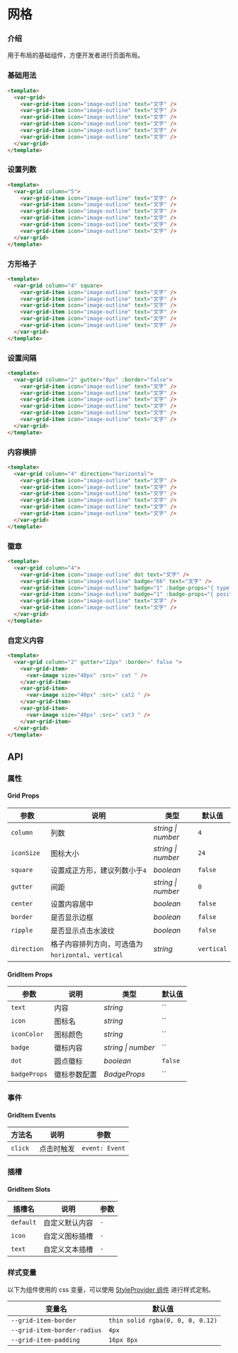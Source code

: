 # 网格

### 介绍

用于布局的基础组件，方便开发者进行页面布局。

### 基础用法

```html
<template>
  <var-grid>
    <var-grid-item icon="image-outline" text="文字" />
    <var-grid-item icon="image-outline" text="文字" />
    <var-grid-item icon="image-outline" text="文字" />
    <var-grid-item icon="image-outline" text="文字" />
    <var-grid-item icon="image-outline" text="文字" />
    <var-grid-item icon="image-outline" text="文字" />
  </var-grid>
</template>
```

### 设置列数

```html
<template>
  <var-grid column="5">
    <var-grid-item icon="image-outline" text="文字" />
    <var-grid-item icon="image-outline" text="文字" />
    <var-grid-item icon="image-outline" text="文字" />
    <var-grid-item icon="image-outline" text="文字" />
    <var-grid-item icon="image-outline" text="文字" />
    <var-grid-item icon="image-outline" text="文字" />
  </var-grid>
</template>
```

### 方形格子

```html
<template>
  <var-grid column="4" square>
    <var-grid-item icon="image-outline" text="文字" />
    <var-grid-item icon="image-outline" text="文字" />
    <var-grid-item icon="image-outline" text="文字" />
    <var-grid-item icon="image-outline" text="文字" />
    <var-grid-item icon="image-outline" text="文字" />
    <var-grid-item icon="image-outline" text="文字" />
  </var-grid>
</template>

```

### 设置间隔

```html
<template>
  <var-grid column="2" gutter="8px" :border="false">
    <var-grid-item icon="image-outline" text="文字" />
    <var-grid-item icon="image-outline" text="文字" />
    <var-grid-item icon="image-outline" text="文字" />
    <var-grid-item icon="image-outline" text="文字" />
    <var-grid-item icon="image-outline" text="文字" />
    <var-grid-item icon="image-outline" text="文字" />
  </var-grid>
</template>

```


### 内容横排

```html
<template>
  <var-grid column="4" direction="horizontal">
    <var-grid-item icon="image-outline" text="文字" />
    <var-grid-item icon="image-outline" text="文字" />
    <var-grid-item icon="image-outline" text="文字" />
    <var-grid-item icon="image-outline" text="文字" />
    <var-grid-item icon="image-outline" text="文字" />
    <var-grid-item icon="image-outline" text="文字" />
  </var-grid>
</template>

```

### 徽章

```html
<template>
  <var-grid column="4">
    <var-grid-item icon="image-outline" dot text="文字" />
    <var-grid-item icon="image-outline" badge="66" text="文字" />
    <var-grid-item icon="image-outline" badge="1" :badge-props="{ type: 'primary' }" text="文字" />
    <var-grid-item icon="image-outline" badge="1" :badge-props="{ position: 'right-bottom' }" text="文字" />
    <var-grid-item icon="image-outline" text="文字" />
    <var-grid-item icon="image-outline" text="文字" />
  </var-grid>
</template>
```

### 自定义内容

```html
<template>
  <var-grid column="2" gutter="12px" :border=" false ">
    <var-grid-item>
      <var-image size="40px" :src=" cat " />
    </var-grid-item>
    <var-grid-item>
      <var-image size="40px" :src=" cat2 " />
    </var-grid-item>
    <var-grid-item>
      <var-image size="40px" :src=" cat3 " />
    </var-grid-item>
  </var-grid>
</template>
```



## API

### 属性

#### Grid Props

| 参数 | 说明 | 类型             | 默认值       |
| ------- | --- |----------------|-----------|
| `column`    | 列数 | _string \| number_ | `4` |
| `iconSize`  | 图标大小 | _string \| number_ | `24` |
| `square`    | 设置成正方形，建议列数小于`4` | _boolean_ | `false` |
| `gutter`    | 间距 | _string \| number_ | `0` |
| `center`    | 设置内容居中 | _boolean_ | `false` |
| `border`    | 是否显示边框 | _boolean_ | `false` |
| `ripple`    | 是否显示点击水波纹 | _boolean_ | `false` |
| `direction` | 格子内容排列方向，可选值为`horizontal`、`vertical` | _string_ | `vertical` |

#### GridItem Props

| 参数 | 说明 | 类型             | 默认值       |
| ------- | --- |----------------|-----------|
| `text`  | 内容 | _string_ | `` |
| `icon`  | 图标名 | _string_ | `` |
| `iconColor`  | 图标颜色 | _string_ | `` |
| `badge`  | 徽标内容 | _string \| number_ | `` |
| `dot`  | 圆点徽标 | _boolean_ | `false` |
| `badgeProps`  | 徽标参数配置 | _BadgeProps_ | `` |



### 事件
#### GridItem Events

| 方法名 | 说明 | 参数 |
| --- | --- | --- |
| `click` | 点击时触发 | `event: Event` |

### 插槽

#### GridItem Slots
| 插槽名 | 说明 | 参数 |
| --- | --- | --- |
| `default` | 自定义默认内容 | `-` |
| `icon` | 自定义图标插槽 | `-` |
| `text` | 自定义文本插槽 | `-` |

### 样式变量

以下为组件使用的 css 变量，可以使用 [StyleProvider 组件](#/zh-CN/style-provider) 进行样式定制。

| 变量名                                           | 默认值   |
|-----------------------------------------------| -------- |
| `--grid-item-border` | `thin solid rgba(0, 0, 0, 0.12)`  |
| `--grid-item-border-radius` | `4px`  |
| `--grid-item-padding` | `16px 8px`  |
